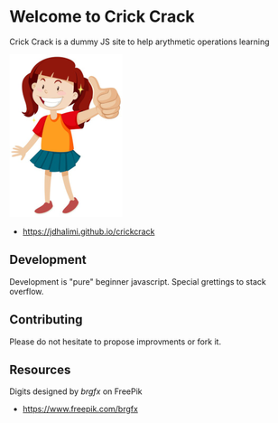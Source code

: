 # Welcome to Crick Crack

Crick Crack is a dummy JS site to help arythmetic operations learning

[<img src="img/children/bravo.png">](https://jdhalimi.github.io/crickcrack)

- https://jdhalimi.github.io/crickcrack


## Development

Development is "pure" beginner javascript. Special grettings to stack overflow. 


## Contributing

Please do not hesitate to propose improvments or fork it.


## Resources

Digits designed by *brgfx* on FreePik

- https://www.freepik.com/brgfx

